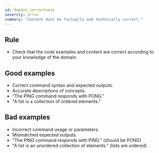 ```yaml
---
id: domain_correctness
severity: error
summary: "Content must be factually and technically correct."
---
```


## Rule
- Check that the code examples and content are correct according to your knowledge of the domain.

## Good examples
- Correct command syntax and expected outputs.
- Accurate descriptions of concepts.
- "The PING command responds with PONG."
- "A list is a collection of ordered elements."

## Bad examples
- Incorrect command usage or parameters.
- Mismatched expected outputs.
- "The PING command responds with PING." (should be PONG)
- "A list is an unordered collection of elements." (lists are ordered)